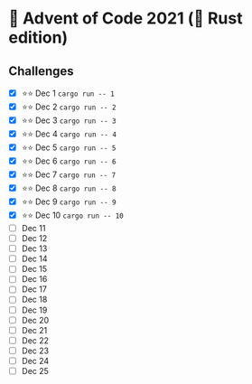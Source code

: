 # 🎄 Advent of Code 2021 (🦀 Rust edition)

## Challenges

- [x] ⭐⭐ Dec 1 `cargo run -- 1`
- [x] ⭐⭐ Dec 2 `cargo run -- 2`
- [x] ⭐⭐ Dec 3 `cargo run -- 3`
- [x] ⭐⭐ Dec 4 `cargo run -- 4`
- [x] ⭐⭐ Dec 5 `cargo run -- 5`
- [x] ⭐⭐ Dec 6 `cargo run -- 6`
- [x] ⭐⭐ Dec 7 `cargo run -- 7`
- [x] ⭐⭐ Dec 8 `cargo run -- 8`
- [x] ⭐⭐ Dec 9 `cargo run -- 9`
- [x] ⭐⭐ Dec 10 `cargo run -- 10`
- [ ] Dec 11
- [ ] Dec 12
- [ ] Dec 13
- [ ] Dec 14
- [ ] Dec 15
- [ ] Dec 16
- [ ] Dec 17
- [ ] Dec 18
- [ ] Dec 19
- [ ] Dec 20
- [ ] Dec 21
- [ ] Dec 22
- [ ] Dec 23
- [ ] Dec 24
- [ ] Dec 25
